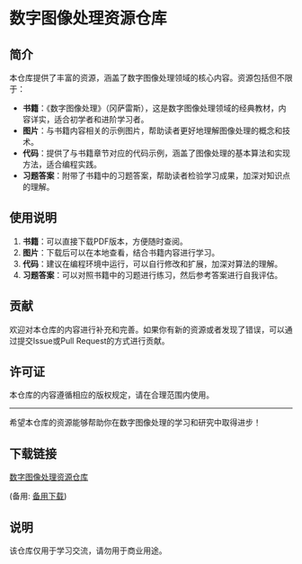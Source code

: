 # 数字图像处理资源仓库

## 简介

本仓库提供了丰富的资源，涵盖了数字图像处理领域的核心内容。资源包括但不限于：

- **书籍**：《数字图像处理》（冈萨雷斯），这是数字图像处理领域的经典教材，内容详实，适合初学者和进阶学习者。
- **图片**：与书籍内容相关的示例图片，帮助读者更好地理解图像处理的概念和技术。
- **代码**：提供了与书籍章节对应的代码示例，涵盖了图像处理的基本算法和实现方法，适合编程实践。
- **习题答案**：附带了书籍中的习题答案，帮助读者检验学习成果，加深对知识点的理解。

## 使用说明

1. **书籍**：可以直接下载PDF版本，方便随时查阅。
2. **图片**：下载后可以在本地查看，结合书籍内容进行学习。
3. **代码**：建议在编程环境中运行，可以自行修改和扩展，加深对算法的理解。
4. **习题答案**：可以对照书籍中的习题进行练习，然后参考答案进行自我评估。

## 贡献

欢迎对本仓库的内容进行补充和完善。如果你有新的资源或者发现了错误，可以通过提交Issue或Pull Request的方式进行贡献。

## 许可证

本仓库的内容遵循相应的版权规定，请在合理范围内使用。

---

希望本仓库的资源能够帮助你在数字图像处理的学习和研究中取得进步！

## 下载链接
[数字图像处理资源仓库](https://pan.quark.cn/s/b156e56829ea) 

(备用: [备用下载](https://pan.baidu.com/s/1nLSVX2Jzt-2C4zTylKFBiA?pwd=1234))

## 说明

该仓库仅用于学习交流，请勿用于商业用途。
